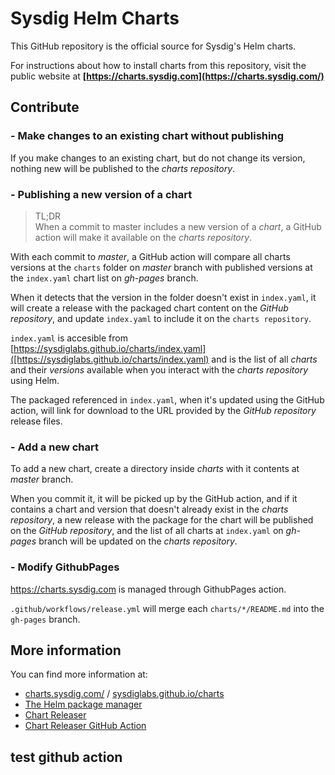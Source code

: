 # Sysdig Helm Charts

This GitHub repository is the official source for Sysdig's Helm charts.

 For instructions about how to install charts from this repository, visit the public website at
**[https://charts.sysdig.com](https://charts.sysdig.com/)**

## Contribute

### - Make changes to an existing chart without publishing

If you make changes to an existing chart, but do not change its version, nothing new will be published to the _charts repository_.

### - Publishing a new version of a chart

> TL;DR
> <br/>When a commit to master includes a new version of a _chart_, a GitHub action will make it available on the _charts repository_.

With each commit to _master_, a GitHub action will compare all charts versions at the `charts` folder on _master_ branch with published versions at the `index.yaml` chart list on _gh-pages_ branch.

When it detects that the version in the folder doesn't exist in  `index.yaml`, it will create a release with the packaged chart content on the _GitHub repository_, and update `index.yaml` to include it on the `charts repository`.

`index.yaml` is accesible from [https://sysdiglabs.github.io/charts/index.yaml]([https://sysdiglabs.github.io/charts/index.yaml) and is the list of all _charts_ and their _versions_ available when you interact with the _charts repository_ using Helm.

The packaged referenced in `index.yaml`, when it's updated using the GitHub action, will link for download to the URL provided by the _GitHub repository_ release files.


### - Add a new chart

To add a new chart, create a directory inside _charts_ with it contents at _master_ branch.

When you commit it, it will be picked up by the GitHub action, and if it contains a chart and version that doesn't already exist in the _charts repository_, a new release with the package for the chart will be published on the _GitHub repository_,
and the list of all charts at `index.yaml` on _gh-pages_ branch will be updated on the _charts repository_.


### - Modify GithubPages

https://charts.sysdig.com is managed through GithubPages action.

`.github/workflows/release.yml` will merge each `charts/*/README.md` into the `gh-pages` branch.


## More information

You can find more information at:
* [charts.sysdig.com/](https://charts.sysdig.com/) / [sysdiglabs.github.io/charts](https://sysdiglabs.github.io/charts)
* [The Helm package manager](https://helm.sh/)
* [Chart Releaser](https://github.com/helm/chart-releaser)
* [Chart Releaser GitHub Action](https://github.com/helm/chart-releaser-action)


## test github action